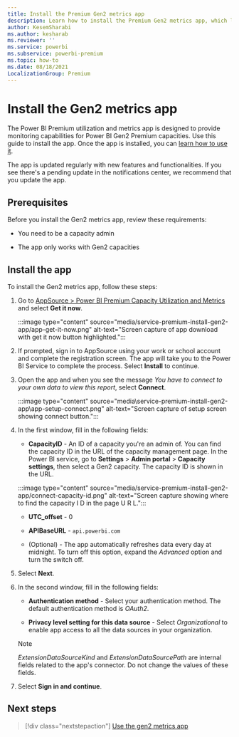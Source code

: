 ```yaml
---
title: Install the Premium Gen2 metrics app
description: Learn how to install the Premium Gen2 metrics app, which lets monitor Power BI Premium Gen2 capacities.
author: KesemSharabi
ms.author: kesharab
ms.reviewer: ''
ms.service: powerbi
ms.subservice: powerbi-premium
ms.topic: how-to
ms.date: 08/18/2021
LocalizationGroup: Premium 
---
```


# Install the Gen2 metrics app

The Power BI Premium utilization and metrics app is designed to provide monitoring capabilities for Power BI Gen2 Premium capacities. Use this guide to install the app. Once the app is installed, you can [learn how to use it](service-premium-gen2-metrics-app.md).

The app is updated regularly with new features and functionalities. If you see there's a pending update in the notifications center, we recommend that you update the app.

## Prerequisites

Before you install the Gen2 metrics app, review these requirements:

* You need to be a capacity admin

* The app only works with Gen2 capacities

## Install the app

To install the Gen2 metrics app, follow these steps:

1. Go to [AppSource > Power BI Premium Capacity Utilization and Metrics](https://appsource.microsoft.com/product/power-bi/pbi_pcmm.pbipremiumcapacitymonitoringreport) and select **Get it now**.

   :::image type="content" source="media/service-premium-install-gen2-app/app-get-it-now.png" alt-text="Screen capture of app download with get it now button highlighted.":::

1. If prompted, sign in to AppSource using your work or school account and complete the registration screen. The app will take you to the Power BI Service to complete the process. Select **Install** to continue.

1. Open the app and when you see the message *You have to connect to your own data to view this report*, select **Connect**.

    :::image type="content" source="media\service-premium-install-gen2-app\app-setup-connect.png" alt-text="Screen capture of setup screen showing connect button.":::

3. In the first window, fill in the following fields:

    * **CapacityID** - An ID of a capacity you're an admin of. You can find the capacity ID in the URL of the capacity management page. In the Power BI service, go to **Settings** > **Admin portal** > **Capacity settings**, then select a Gen2 capacity. The capacity ID is shown in the URL.

     :::image type="content" source="media/service-premium-install-gen2-app/connect-capacity-id.png" alt-text="Screen capture showing where to find the capacity I D in the page U R L.":::

    * **UTC_offset** - 0

    * **APIBaseURL** - `api.powerbi.com`

    * (Optional) - The app automatically refreshes data every day at midnight. To turn off this option, expand the *Advanced* option and turn the switch off.

4. Select **Next**.

5. In the second window, fill in the following fields:

    * **Authentication method** - Select your authentication method. The default authentication method is *OAuth2*.

    * **Privacy level setting for this data source** - Select *Organizational* to enable app access to all the data sources in your organization.

    >[!NOTE]
    >*ExtensionDataSourceKind* and *ExtensionDataSourcePath* are internal fields related to the app's connector. Do not change the values of these fields.

6. Select **Sign in and continue**.

## Next steps

> [!div class="nextstepaction"]
> [Use the gen2 metrics app](service-premium-gen2-metrics-app.md)
